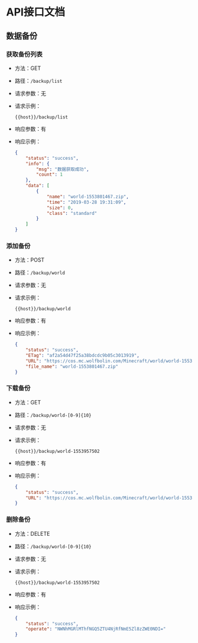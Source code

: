 # API接口文档

## 数据备份

### 获取备份列表

* 方法：GET

* 路径：`/backup/list`

* 请求参数：无

* 请求示例：

  ```
  {{host}}/backup/list
  ```

* 响应参数：有

* 响应示例：

  ```json
  {
      "status": "success",
      "info": {
          "msg": "数据获取成功",
          "count": 1
      },
      "data": [
          {
              "name": "world-1553801467.zip",
              "time": "2019-03-28 19:31:09",
              "size": 0,
              "class": "standard"
          }
      ]
  }
  ```

### 添加备份


* 方法：POST

* 路径：`/backup/world`

* 请求参数：无

* 请求示例：

  ```
  {{host}}/backup/world
  ```

* 响应参数：有

* 响应示例：

  ```json
  {
      "status": "success",
      "ETag": "af2a54d47f25a38bdcdc9b05c3013919",
      "URL": "https://cos.mc.wolfbolin.com/Minecraft/world/world-1553801467.zip",
      "file_name": "world-1553801467.zip"
  }
  ```

### 下载备份

* 方法：GET

* 路径：`/backup/world-[0-9]{10}`

* 请求参数：无

* 请求示例：

  ```
  {{host}}/backup/world-1553957502
  ```

* 响应参数：有

* 响应示例：

  ```json
  {
      "status": "success",
      "URL": "https://cos.mc.wolfbolin.com/Minecraft/world/world-1553801467.zip"
  }
  ```

### 删除备份

* 方法：DELETE

* 路径：`/backup/world-[0-9]{10}`

* 请求参数：无

* 请求示例：

  ```
  {{host}}/backup/world-1553957502
  ```

* 响应参数：有

* 响应示例：

  ```json
  {
      "status": "success",
      "operate": "NWNhMGRlMThfNGQ5ZTU4NjRfNmE5Zl8zZWE0NDI="
  }
  ```
